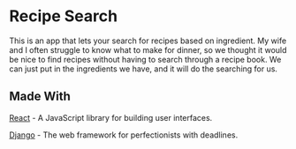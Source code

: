 # Recipe Search
This is an app that lets your search for recipes based on ingredient. My wife and I often struggle to know what to make for dinner, so we thought it would be nice to find recipes without having to search through a recipe book. We can just put in the ingredients we have, and it will do the searching for us. 

## Made With
[React](https://reactjs.org/) - A JavaScript library for building user interfaces.

[Django](https://www.djangoproject.com/) - The web framework for perfectionists with deadlines.
